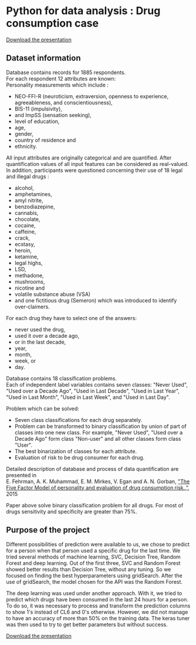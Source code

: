 # Python for data analysis : Drug consumption case

<a href="https://github.com/m-cheicki/data-viz_drug_consumption/raw/main/CELIE_CHEICKISMAIL_Drug_Consumption.pdf" download>Download the presentation</a>

## Dataset information

Database contains records for 1885 respondents. <br/>
For each respondent 12 attributes are known: <br/>
Personality measurements which include :

-   NEO-FFI-R (neuroticism, extraversion, openness to experience, agreeableness, and conscientiousness),
-   BIS-11 (impulsivity),
-   and ImpSS (sensation seeking),
-   level of education,
-   age,
-   gender,
-   country of residence and
-   ethnicity.

All input attributes are originally categorical and are quantified. After quantification values of all input features can be considered as real-valued. <br/>
In addition, participants were questioned concerning their use of 18 legal and illegal drugs :

-   alcohol,
-   amphetamines,
-   amyl nitrite,
-   benzodiazepine,
-   cannabis,
-   chocolate,
-   cocaine,
-   caffeine,
-   crack,
-   ecstasy,
-   heroin,
-   ketamine,
-   legal highs,
-   LSD,
-   methadone,
-   mushrooms,
-   nicotine and
-   volatile substance abuse (VSA)
-   and one fictitious drug (Semeron) which was introduced to identify over-claimers.

For each drug they have to select one of the answers:

-   never used the drug,
-   used it over a decade ago,
-   or in the last decade,
-   year,
-   month,
-   week, or
-   day.

Database contains 18 classification problems. <br/>
Each of independent label variables contains seven classes: "Never Used", "Used over a Decade Ago", "Used in Last Decade", "Used in Last Year", "Used in Last Month", "Used in Last Week", and "Used in Last Day".

Problem which can be solved:

-   Seven class classifications for each drug separately.
-   Problem can be transformed to binary classification by union of part of classes into one new class. For example, "Never Used", "Used over a Decade Ago" form class "Non-user" and all other classes form class "User".
-   The best binarization of classes for each attribute.
-   Evaluation of risk to be drug consumer for each drug.

Detailed description of database and process of data quantification are presented in <br/>
E. Fehrman, A. K. Muhammad, E. M. Mirkes, V. Egan and A. N. Gorban,
["The Five Factor Model of personality and evaluation of drug consumption risk.,"](https://arxiv.org/abs/1506.06297), 2015

Paper above solve binary classification problem for all drugs. For most of drugs sensitivity and specificity are greater than 75%.

## Purpose of the project

Different possibilities of prediction were available to us, we chose to predict for a person when that person used a specific drug for the last time. We tried several methods of machine learning, SVC, Decision Tree, Random Forest and deep learning. Out of the first three, SVC and Random Forest showed better results than Decision Tree, without any tuning. So we focused on finding the best hyperparameters using gridSearch. After the use of gridSearch, the model chosen for the API was the Random Forest.

The deep learning was used under another approach. With it, we tried to predict which drugs have been consumed in the last 24 hours for a person. To do so, it was necessary to process and transform the prediction columns to show 1's instead of CL6 and 0's otherwise. However, we did not manage to have an accuracy of more than 50% on the training data. The keras tuner was then used to try to get better parameters but without success.

<a href="https://github.com/m-cheicki/data-viz_drug_consumption/raw/main/CELIE_CHEICKISMAIL_Drug_Consumption.pdf" download>Download the presentation</a>
